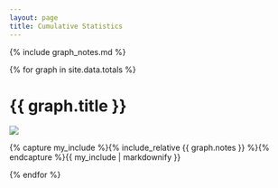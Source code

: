 ```yaml
---
layout: page
title: Cumulative Statistics
---
```


{% include graph_notes.md %}

{% for graph in site.data.totals %}
  <h1 id="{{ graph.title }}">{{ graph.title }}</h1>
  <img src="{{ graph.url }}" />
  <p>{% capture my_include %}{% include_relative {{ graph.notes }} %}{% endcapture %}{{ my_include | markdownify }}</p>
{% endfor %}
